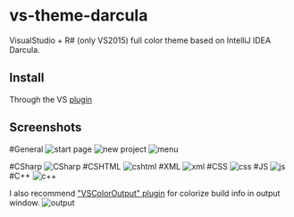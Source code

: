 # vs-theme-darcula
VisualStudio + R# (only VS2015) full color theme based on IntelliJ IDEA Darcula.
## Install
Through the VS [plugin](https://visualstudiogallery.msdn.microsoft.com/6f4b51b6-5c6b-4a81-9cb5-f2daa560430b)

## Screenshots
#General
![start page](https://raw.githubusercontent.com/strayiker/vs-theme-darcula/master/screenshots/start-page.png)
![new project](https://raw.githubusercontent.com/strayiker/vs-theme-darcula/master/screenshots/new-project.png)
![menu](https://raw.githubusercontent.com/strayiker/vs-theme-darcula/master/screenshots/menu.png)

#CSharp
![CSharp](https://raw.githubusercontent.com/strayiker/vs-theme-darcula/master/screenshots/csharp.png)
#CSHTML
![cshtml](https://raw.githubusercontent.com/strayiker/vs-theme-darcula/master/screenshots/cshtml.png)
#XML
![xml](https://raw.githubusercontent.com/strayiker/vs-theme-darcula/master/screenshots/xml.png)
#CSS
![css](https://raw.githubusercontent.com/strayiker/vs-theme-darcula/master/screenshots/css.png)
#JS
![js](https://raw.githubusercontent.com/strayiker/vs-theme-darcula/master/screenshots/js.png)
#C++
![c++](https://raw.githubusercontent.com/strayiker/vs-theme-darcula/master/screenshots/c++.png)

I also recommend ["VSColorOutput" plugin](https://marketplace.visualstudio.com/items?itemName=MikeWard-AnnArbor.VSColorOutput) for colorize build info in output window.
![output](https://raw.githubusercontent.com/strayiker/vs-theme-darcula/master/screenshots/output.png)